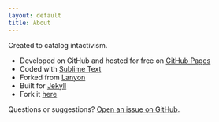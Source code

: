 ```yaml
---
layout: default
title: About
---
```

<p>Created to catalog intactivism.</p>

* Developed on GitHub and hosted for free on [GitHub Pages](https://pages.github.com)
* Coded with [Sublime Text](http://sublimetext.com)
* Forked from [Lanyon](https://github.com/poole/lanyon)
* Built for [Jekyll](http://jekyllrb.com)
* Fork it  [here](https://github.com/genitalintegritynexus/genitalintegritynexus.github.io/)


Questions or suggestions? [Open an issue on GitHub](https://github.com/genitalintegritynexus/genitalintegritynexus.github.io/issues/new).
